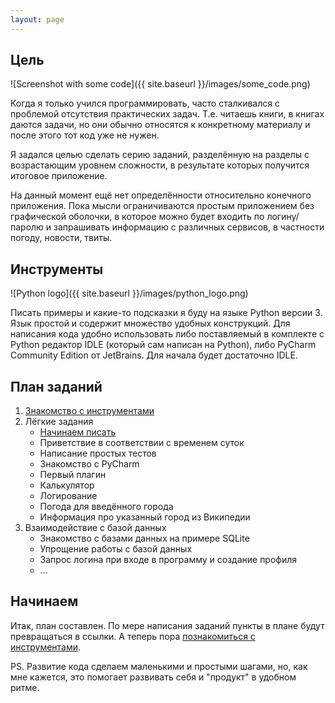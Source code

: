 ```yaml
---
layout: page
---
```


## Цель

![Screenshot with some code]({{ site.baseurl }}/images/some_code.png)

Когда я только учился программировать, часто сталкивался с проблемой отсутствия практических задач. Т.е. читаешь книги, в книгах даются задачи, но они обычно относятся к конкретному материалу и после этого тот код уже не нужен.

Я задался целью сделать серию заданий, разделённую на разделы с возрастающим уровнем сложности, в результате которых получится итоговое приложение.

На данный момент ещё нет определённости относительно конечного приложения. Пока мысли ограничиваются простым приложением без графической оболочки, в которое можно будет входить по логину/паролю и запрашивать информацию с различных сервисов, в частности погоду, новости, твиты.

## Инструменты

![Python logo]({{ site.baseurl }}/images/python_logo.png)

Писать примеры и какие-то подсказки я буду на языке Python версии 3. Язык простой и содержит множество удобных конструкций.
Для написания кода удобно использовать либо поставляемый в комплекте с Python редактор IDLE (который сам написан на Python), либо PyCharm Community Edition от JetBrains. Для начала будет достаточно IDLE.

## План заданий

1. [Знакомство с инструментами]({{site.baseurl}}/tools/)
2. Лёгкие задания
    * [Начинаем писать]({{site.baseurl}}/nachinaem-pisat/)
    * Приветствие в соответствии с временем суток
    * Написание простых тестов
    * Знакомство с PyCharm
    * Первый плагин
    * Калькулятор
    * Логирование
    * Погода для введённого города
    * Информация про указанный город из Википедии
3. Взаимодействие с базой данных
    * Знакомство с базами данных на примере SQLite
    * Упрощение работы с базой данных
    * Запрос логина при входе в программу и создание профиля
    * ...

## Начинаем

Итак, план составлен. По мере написания заданий пункты в плане будут превращаться в ссылки. А теперь пора [познакомиться с инструментами]({{site.baseurl}}/tools/).

PS. Развитие кода сделаем маленькими и простыми шагами, но, как мне кажется, это помогает развивать себя и "продукт" в удобном ритме.